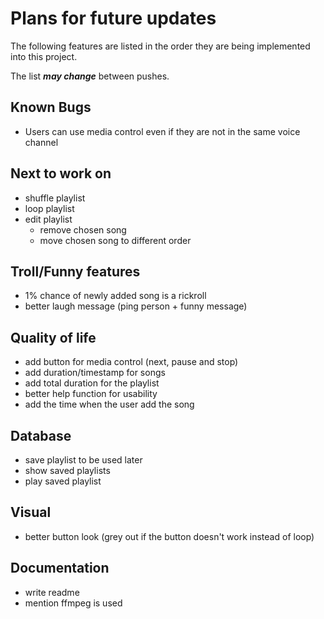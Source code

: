 # Plans for future updates
The following features are listed in the order they are being implemented into this project.

The list ***may change*** between pushes.

## Known Bugs
- Users can use media control even if they are not in the same voice channel

## Next to work on	
- shuffle playlist
- loop playlist
- edit playlist 
    - remove chosen song
    - move chosen song to different order

## Troll/Funny features
- 1% chance of newly added song is a rickroll	
- better laugh message (ping person + funny message)

## Quality of life
- add button for media control (next, pause and stop)
- add duration/timestamp for songs
- add total duration for the playlist
- better help function for usability
- add the time when the user add the song

## Database
- save playlist to be used later
- show saved playlists
- play saved playlist

## Visual
- better button look (grey out if the button doesn't work instead of loop)

## Documentation 
- write readme
- mention ffmpeg is used 
